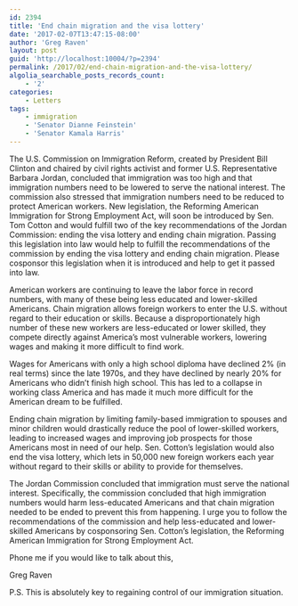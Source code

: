 ```yaml
---
id: 2394
title: 'End chain migration and the visa lottery'
date: '2017-02-07T13:47:15-08:00'
author: 'Greg Raven'
layout: post
guid: 'http://localhost:10004/?p=2394'
permalink: /2017/02/end-chain-migration-and-the-visa-lottery/
algolia_searchable_posts_records_count:
    - '2'
categories:
    - Letters
tags:
    - immigration
    - 'Senator Dianne Feinstein'
    - 'Senator Kamala Harris'
---
```


The U.S. Commission on Immigration Reform, created by President Bill Clinton and chaired by civil rights activist and former U.S. Representative Barbara Jordan, concluded that immigration was too high and that immigration numbers need to be lowered to serve the national interest. The commission also stressed that immigration numbers need to be reduced to protect American workers. New legislation, the Reforming American Immigration for Strong Employment Act, will soon be introduced by Sen. Tom Cotton and would fulfill two of the key recommendations of the Jordan Commission: ending the visa lottery and ending chain migration. Passing this legislation into law would help to fulfill the recommendations of the commission by ending the visa lottery and ending chain migration. Please cosponsor this legislation when it is introduced and help to get it passed into law.

American workers are continuing to leave the labor force in record numbers, with many of these being less educated and lower-skilled Americans. Chain migration allows foreign workers to enter the U.S. without regard to their education or skills. Because a disproportionately high number of these new workers are less-educated or lower skilled, they compete directly against America’s most vulnerable workers, lowering wages and making it more difficult to find work.

Wages for Americans with only a high school diploma have declined 2% (in real terms) since the late 1970s, and they have declined by nearly 20% for Americans who didn’t finish high school. This has led to a collapse in working class America and has made it much more difficult for the American dream to be fulfilled.

Ending chain migration by limiting family-based immigration to spouses and minor children would drastically reduce the pool of lower-skilled workers, leading to increased wages and improving job prospects for those Americans most in need of our help. Sen. Cotton’s legislation would also end the visa lottery, which lets in 50,000 new foreign workers each year without regard to their skills or ability to provide for themselves.

The Jordan Commission concluded that immigration must serve the national interest. Specifically, the commission concluded that high immigration numbers would harm less-educated Americans and that chain migration needed to be ended to prevent this from happening. I urge you to follow the recommendations of the commission and help less-educated and lower-skilled Americans by cosponsoring Sen. Cotton’s legislation, the Reforming American Immigration for Strong Employment Act.

Phone me if you would like to talk about this,

Greg Raven

P.S. This is absolutely key to regaining control of our immigration situation.